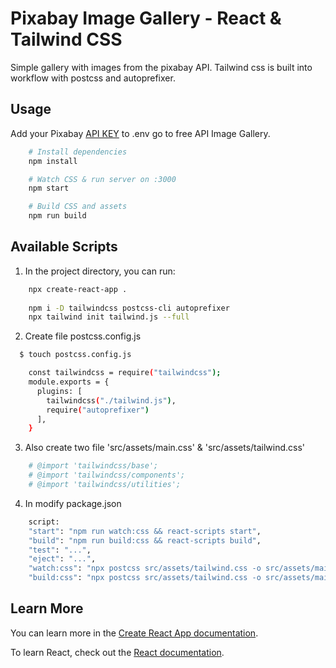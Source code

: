 # Pixabay Image Gallery - React & Tailwind CSS
Simple gallery with images from the pixabay API. Tailwind css is built into workflow with postcss and autoprefixer.

## Usage
Add your Pixabay [API KEY](https://pixabay.com/api/docs/) to .env go to free API Image Gallery.
```bash
    # Install dependencies
    npm install

    # Watch CSS & run server on :3000
    npm start

    # Build CSS and assets
    npm run build
```


## Available Scripts

1. In the project directory, you can run:
```bash
    npx create-react-app .
    
    npm i -D tailwindcss postcss-cli autoprefixer
    npx tailwind init tailwind.js --full
```
2. Create file postcss.config.js
```bash
  $ touch postcss.config.js

    const tailwindcss = require("tailwindcss");
    module.exports = {
      plugins: [
        tailwindcss("./tailwind.js"), 
        require("autoprefixer")
      ],
    }
```
3. Also create two file 'src/assets/main.css' & 'src/assets/tailwind.css'
```bash
    # @import 'tailwindcss/base';
    # @import 'tailwindcss/components';
    # @import 'tailwindcss/utilities';
```
4. In modify package.json
```bash
    script:
    "start": "npm run watch:css && react-scripts start",
    "build": "npm run build:css && react-scripts build",
    "test": "...",
    "eject": "...",
    "watch:css": "npx postcss src/assets/tailwind.css -o src/assets/main.css",
    "build:css": "npx postcss src/assets/tailwind.css -o src/assets/main.css"
```

## Learn More

You can learn more in the [Create React App documentation](https://facebook.github.io/create-react-app/docs/getting-started).

To learn React, check out the [React documentation](https://reactjs.org/).

